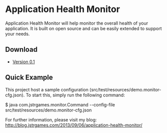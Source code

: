 # Application Health Monitor

Application Health Monitor will help monitor the overall health of your application. It is built on open source
and can be easily extended to support your needs.

## Download
* [Version 0.1](http://www.jstrgames.com/download/health-monitor-0.1.jar)

## Quick Example
This project host a sample configuration (src/test/resources/demo.monitor-cfg.json). To start this, simply run 
the following command:

 $ java com.jstrgames.monitor.Command --config-file src/test/resources/demo.monitor-cfg.json

For further information, please visit my blog: http://blog.jstrgames.com/2013/09/06/application-health-monitor/
